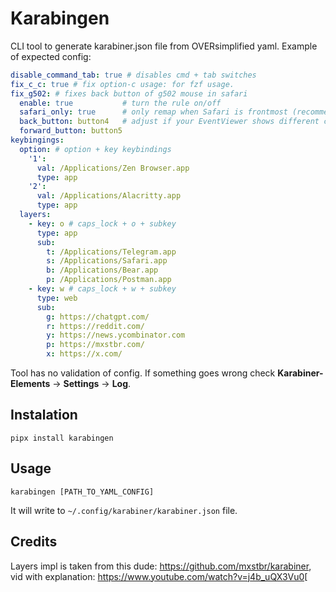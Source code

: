 # Karabingen

CLI tool to generate karabiner.json file from OVERsimplified yaml. Example of expected config:

```yaml
disable_command_tab: true # disables cmd + tab switches
fix_c_c: true # fix option-c usage: for fzf usage.
fix_g502: # fixes back button of g502 mouse in safari
  enable: true           # turn the rule on/off
  safari_only: true      # only remap when Safari is frontmost (recommended)
  back_button: button4   # adjust if your EventViewer shows different codes
  forward_button: button5
keybingings:
  option: # option + key keybindings
    '1':
      val: /Applications/Zen Browser.app
      type: app
    '2':
      val: /Applications/Alacritty.app
      type: app
  layers:
    - key: o # caps_lock + o + subkey
      type: app
      sub:
        t: /Applications/Telegram.app
        s: /Applications/Safari.app
        b: /Applications/Bear.app
        p: /Applications/Postman.app
    - key: w # caps_lock + w + subkey
      type: web
      sub:
        g: https://chatgpt.com/
        r: https://reddit.com/
        y: https://news.ycombinator.com
        p: https://mxstbr.com/
        x: https://x.com/
```

Tool has no validation of config. If something goes wrong check **Karabiner-Elements** -> **Settings** ->
**Log**.

## Instalation

```shell
pipx install karabingen
```

## Usage

```shell
karabingen [PATH_TO_YAML_CONFIG]
```

It will write to `~/.config/karabiner/karabiner.json` file.

## Credits

Layers impl is taken from this dude: https://github.com/mxstbr/karabiner, vid with explanation:
https://www.youtube.com/watch?v=j4b_uQX3Vu0[
